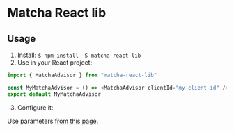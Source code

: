 # Matcha React lib

## Usage

1. Install:
   `$ npm install -S matcha-react-lib`
2. Use in your React project:

```javascript
import { MatchaAdvisor } from "matcha-react-lib"

const MyMatchaAdvisor = () => <MatchaAdvisor clientId="my-client-id" />
export default MyMatchaAdvisor
```

3. Configure it:

Use parameters [from this page](https://gist.github.com/DiesIrae/4a75d68229e7f1f074941e8a495229cf#installation).
